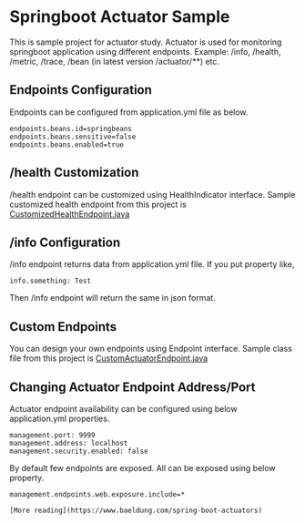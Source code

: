 # Springboot Actuator Sample

This is sample project for actuator study. Actuator is used for monitoring springboot application using different endpoints.
Example: /info, /health, /metric, /trace, /bean (in latest version /actuator/**) etc.

## Endpoints Configuration
Endpoints can be configured from application.yml file as below.
```
endpoints.beans.id=springbeans
endpoints.beans.sensitive=false
endpoints.beans.enabled=true
```

## /health Customization
/health endpoint can be customized using HealthIndicator interface.
Sample customized health endpoint from this project is [CustomizedHealthEndpoint.java](https://github.com/BrijeshWani/springboot-actuator-test/blob/master/src/main/java/springboot/custom/CustomizedHealthEndpoint.java)

## /info Configuration
/info endpoint returns data from application.yml file.
If you put property like,
```
info.something: Test
```
Then /info endpoint will return the same in json format.

## Custom Endpoints
You can design your own endpoints using Endpoint interface.
Sample class file from this project is [CustomActuatorEndpoint.java](https://github.com/BrijeshWani/springboot-actuator-test/blob/master/src/main/java/springboot/custom/CustomActuatorEndpoint.java)

## Changing Actuator Endpoint Address/Port
Actuator endpoint availability can be configured using below application.yml properties.
```
management.port: 9999
management.address: localhost
management.security.enabled: false
```

By default few endpoints are exposed. All can be exposed using below property.
```
management.endpoints.web.exposure.include=*

[More reading](https://www.baeldung.com/spring-boot-actuators)
